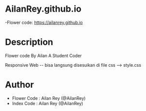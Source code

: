# AilanRey.github.io
-Flower code: https://ailanrey.github.io


# Description
Flower code By Ailan
A Student Coder

Responsive Web -- bisa langsung disesuikan di file css --> style.css

# Author
- Flower Code : Ailan Rey (@AilanRey)
- Index Code : Ailan Rey (@AilanRey)

